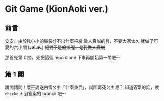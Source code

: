 #  Git Game (KionAoki ver.)

## 前言

安安，由於我小小的腦袋想不出什麼把戲
做人真誠的我，不耍大家太久
就做了可愛的六小關 (⁎⁍̴̛ᴗ⁍̴̛⁎) 
~~絕對不是偷懶喔，是我做人真誠~~

那首先第 0 關，先把這個 repo clone 下來再開始第一關吧～

## 第 1 關

請問請問！壞巫婆送白雪公主「什麼東西」，試圖毒死公主呢？
知道答案的話，就 `checkout` 到答案的 branch 吧～